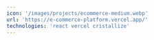 ```yaml
---
icon: '/images/projects/ecommerce-medium.webp'
url: 'https://e-commerce-platform.vercel.app/'
technologies: 'react vercel cristallize'
---
```

